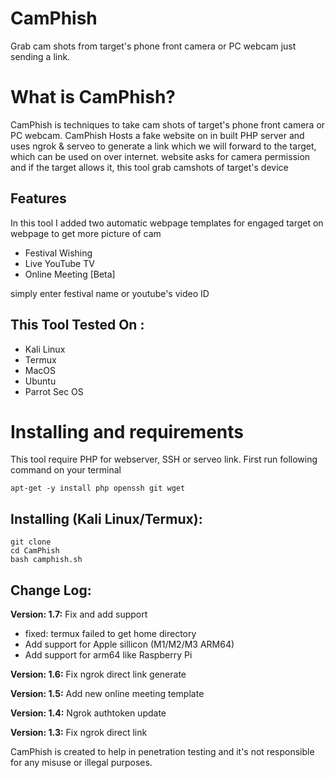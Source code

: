 # CamPhish
Grab cam shots from target's phone front camera or PC webcam just sending a link.

# What is CamPhish?
<p>CamPhish is techniques to take cam shots of target's phone front camera or PC webcam. CamPhish Hosts a fake website on in built PHP server and uses ngrok & serveo to generate a link which we will forward to the target, which can be used on over internet. website asks for camera permission and if the target allows it, this tool grab camshots of target's device</p>

## Features
<p>In this tool I added two automatic webpage templates for engaged target on webpage to get more picture of cam</p>
<ul>
  <li>Festival Wishing</li>
  <li>Live YouTube TV</li>
   <li>Online Meeting [Beta]</li>
</ul>
<p>simply enter festival name or youtube's video ID</p>

## This Tool Tested On :
<ul>
  <li>Kali Linux</li>
  <li>Termux</li>
  <li>MacOS</li>
  <li>Ubuntu</li>
  <li>Parrot Sec OS</li>
</ul>

# Installing and requirements
<p>This tool require PHP for webserver, SSH or serveo link. First run following command on your terminal</p>

```
apt-get -y install php openssh git wget
```

## Installing (Kali Linux/Termux):

```
git clone 
cd CamPhish
bash camphish.sh
```

## Change Log:

<p><b>Version: 1.7:</b> Fix and add support</p>
<ul>
  <li>fixed: termux failed to get home directory</li>
  <li>Add support for Apple sillicon (M1/M2/M3 ARM64)</li>
  <li>Add support for arm64 like Raspberry Pi</li>
</ul>
<p><b>Version: 1.6:</b> Fix ngrok direct link generate</p>
<p><b>Version: 1.5:</b> Add new online meeting template</p>
<p><b>Version: 1.4:</b> Ngrok authtoken update</p>
<p><b>Version: 1.3:</b> Fix ngrok direct link</p>

<p>CamPhish is created to help in penetration testing and it's not responsible for any misuse or illegal purposes.</p>
